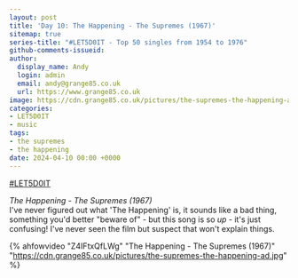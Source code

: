 ```yaml
---
layout: post
title: 'Day 10: The Happening - The Supremes (1967)'
sitemap: true
series-title: "#LET5D0IT - Top 50 singles from 1954 to 1976"
github-comments-issueid:
author:
  display_name: Andy
  login: admin
  email: andy@grange85.co.uk
  url: https://www.grange85.co.uk
image: https://cdn.grange85.co.uk/pictures/the-supremes-the-happening-ad.jpg
categories:
- LET5D0IT
- music
tags:
- the supremes
- the happening
date: 2024-04-10 00:00 +0000
---
```

[#LET5D0IT](https://bsky.app/profile/let5d0it.bsky.social)

_The Happening - The Supremes (1967)_  
I've never figured out what 'The Happening' is, it sounds like a bad thing, something you'd better "beware of" - but this song is so _up_ - it's just confusing! I've never seen the film but suspect that won't explain things.

{% ahfowvideo "Z4IFtxQfLWg" "The Happening - The Supremes (1967)" "https://cdn.grange85.co.uk/pictures/the-supremes-the-happening-ad.jpg" %}
